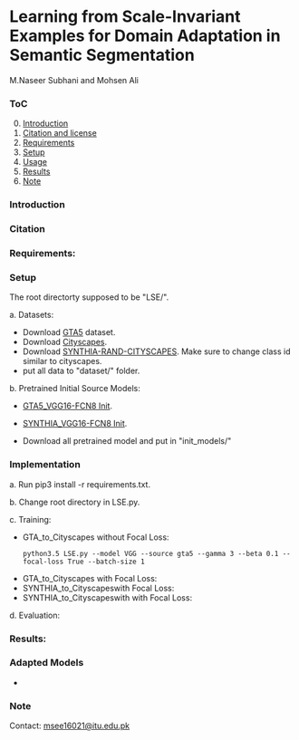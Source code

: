# Learning from Scale-Invariant Examples for Domain Adaptation in Semantic Segmentation
M.Naseer Subhani and Mohsen Ali



### ToC
0. [Introduction](#introduction)
0. [Citation and license](#citation)
0. [Requirements](#requirements)
0. [Setup](#models)
0. [Usage](#usage)
0. [Results](#results)
0. [Note](#note)



### Introduction
### Citation

### Requirements:

### Setup
The root directorty supposed to be "LSE/".

a. Datasets:
 - Download [GTA5](https://download.visinf.tu-darmstadt.de/data/from_games/) dataset.
 - Download [Cityscapes](https://www.cityscapes-dataset.com/).
 - Download [SYNTHIA-RAND-CITYSCAPES](http://synthia-dataset.net/download/808/). Make sure to change class id similar to cityscapes.
 - put all data to "dataset/" folder.
 
b. Pretrained Initial Source Models:
 - [GTA5_VGG16-FCN8 Init](https://drive.google.com/file/d/1OyUFtf5JHOxwYwU7vprp_GzvLDiEZ1-k/view?usp=sharing).
 - [SYNTHIA_VGG16-FCN8 Init](https://drive.google.com/file/d/1ARcOirzLeC3hWlFejzKECzAd1GNp-jnS/view?usp=sharing).
 
 - Download all pretrained model and put in "init_models/"
 




### Implementation 
a. Run pip3 install -r requirements.txt.

b. Change root directory in LSE.py.

c. Training:
 - GTA_to_Cityscapes without Focal Loss:
   ~~~~
   python3.5 LSE.py --model VGG --source gta5 --gamma 3 --beta 0.1 --focal-loss True --batch-size 1
   ~~~~
 - GTA_to_Cityscapes with Focal Loss:
 - SYNTHIA_to_Cityscapeswith Focal Loss:
 - SYNTHIA_to_Cityscapeswith with Focal Loss:
 
d. Evaluation:
 

### Results:
### Adapted Models



 - 
 ### Note
Contact: msee16021@itu.edu.pk

 
 
   
